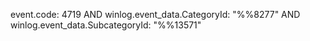 event.code: 4719 AND winlog.event_data.CategoryId: "%%8277" AND winlog.event_data.SubcategoryId: "%%13571"
